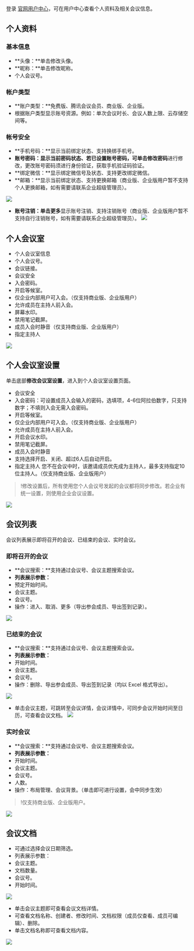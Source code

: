 登录 [官网用户中心](https://meeting.tencent.com/user-center/personal-information)，可在用户中心查看个人资料及相关会议信息。

## 个人资料
### 基本信息
- **头像：**单击修改头像。
- **昵称：**单击修改昵称。
- 个人会议号。

### 帐户类型
- **账户类型：**免费版、腾讯会议会员、商业版、企业版。
- 根据账户类型显示账号资源。例如：单次会议时长、会议人数上限、云存储空间等。

### 帐号安全
- **手机号码：**显示当前绑定状态、支持换绑手机号。
- **账号密码：**显示当前密码状态、若已设置账号密码，可单击**修改密码**进行修改，更改账号密码须进行身份验证，获取手机验证码验证。
- **绑定微信：**显示绑定微信号及状态、支持更改绑定微信。
- **邮箱：**显示当前绑定状态、支持更换邮箱（商业版、企业版用户暂不支持个人更换邮箱，如有需要请联系企业超级管理员）。

![](https://qcloudimg.tencent-cloud.cn/raw/c688b409c537ca1dd3b93ad5b469e558.png)

- **账号注销：**单击**更多**显示账号注销、支持注销账号（商业版、企业版用户暂不支持自行注销账号，如有需要请联系企业超级管理员）。
![](https://qcloudimg.tencent-cloud.cn/raw/d8ff3c440759375b2f971f57c41312a4.png)

## 个人会议室
- 个人会议室信息
 - 个人会议号。
 - 会议链接。
- 会议安全
 - 入会密码。
 - 开启等候室。
 - 仅企业内部用户可入会。（仅支持商业版、企业版用户）
 - 允许成员在主持人前入会。
 - 屏幕水印。
 - 禁用笔记截屏。
- 成员入会时静音（仅支持商业版、企业版用户）
- 指定主持人

![](https://qcloudimg.tencent-cloud.cn/raw/b58e936a3da69be8d0cb93c55e507dfa.png)
## 个人会议室设置
单击底部**修改会议室设置**，进入到个人会议室设置页面。
- 会议安全
 - 入会密码：可设置成员入会输入的密码，选填项，4-6位阿拉伯数字，只支持数字；不填则入会无需入会密码。
 - 开启等候室。
 - 仅企业内部用户可入会。（仅支持商业版、企业版用户）
 - 允许成员在主持人前入会。
 - 开启会议水印。
 - 禁用笔记截屏。
- 成员入会时静音
 - 支持选择开启、关闭、超过6人后自动开启。
- 指定主持人
您不在会议中时，该邀请成员优先成为主持人，最多支持指定10位主持人。（仅支持商业版、企业版用户）
>!修改设置后，所有使用您个人会议号发起的会议都将同步修改。若企业有统一设置，则使用企业会议设置。

![](https://qcloudimg.tencent-cloud.cn/raw/c9a242582fbf271cacfe4254b8391f05.png)

## 会议列表
会议列表展示即将召开的会议、已结束的会议、实时会议。

### 即将召开的会议
- **会议搜索：**支持通过会议号、会议主题搜索会议。
- **列表展示参数：**
 - 预定开始时间。
 - 会议主题。
 - 会议号。
 - 操作：进入、取消、更多（导出参会成员、导出签到记录）。

![](https://qcloudimg.tencent-cloud.cn/raw/85b13212e0d7597b474743ea70e40883.png)

### 已结束的会议
- **会议搜索：**支持通过会议号、会议主题搜索会议。
- **列表展示参数：**
 - 开始时间。
 - 会议主题。
 - 会议号。
 - 操作：删除、导出参会成员、导出签到记录（均以 Excel 格式导出）。

![](https://qcloudimg.tencent-cloud.cn/raw/cef39f0a826546619dd6175f4fa3091b.png)
- 单击会议主题，可跳转至会议详情，会议详情中，可同步会议开始时间至日历，可查看会议文档。
![](https://qcloudimg.tencent-cloud.cn/raw/a236258b87ac999c5d46a611b5c4302d.png)

### 实时会议
- **会议搜索：**支持通过会议号、会议主题搜索会议。
- **列表展示参数：**
 - 开始时间。
 - 会议主题。
 - 会议号。
 - 人数。
 - 操作：布局管理、会议背景。（单击即可进行设置，会中同步生效）

>!仅支持商业版、企业版用户。

![](https://qcloudimg.tencent-cloud.cn/raw/5b9603e1bb34d6c5d7f44079ba076b3a.png)

## 会议文档
- 可通过选择会议日期筛选。
- 列表展示参数：
 - 会议主题。
 - 文档数量。
 - 会议号。
 - 开始时间。

![](https://qcloudimg.tencent-cloud.cn/raw/5a506b380324207585081a440fbbaf72.png)
- 单击会议主题即可查看会议文档详情。
- 可查看文档名称、创建者、修改时间、文档权限（成员仅查看、成员可编辑）、删除。
- 单击文档名称即可查看文档内容。

![](https://qcloudimg.tencent-cloud.cn/raw/569620033e16e2dd184205d9e605cc6e.png)

